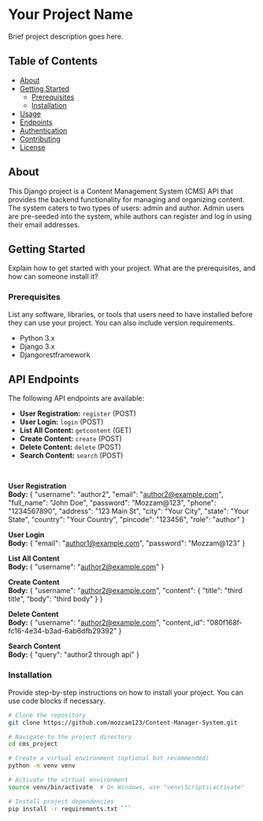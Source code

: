 # Your Project Name

Brief project description goes here.

## Table of Contents

- [About](#about)
- [Getting Started](#getting-started)
  - [Prerequisites](#prerequisites)
  - [Installation](#installation)
- [Usage](#usage)
- [Endpoints](#endpoints)
- [Authentication](#authentication)
- [Contributing](#contributing)
- [License](#license)




## About

This Django project is a Content Management System (CMS) API that provides the backend functionality for managing and organizing content. The system caters to two types of users: admin and author. Admin users are pre-seeded into the system, while authors can register and log in using their email addresses.

## Getting Started

Explain how to get started with your project. What are the prerequisites, and how can someone install it?

### Prerequisites

List any software, libraries, or tools that users need to have installed before they can use your project. You can also include version requirements.

- Python 3.x
- Django 3.x
- Djangorestframework

## API Endpoints

The following API endpoints are available:

- **User Registration:** `register` (POST)
- **User Login:** `login` (POST)
- **List All Content:** `getcontent` (GET)
- **Create Content:** `create` (POST)
- **Delete Content:** `delete` (POST)
- **Search Content:** `search` (POST)
<br>

**User Registration**
<br>
**Body:**
{
    "username": "author2",
    "email": "author2@example.com",
    "full_name": "John Doe",
    "password": "Mozzam@123",
    "phone": "1234567890",
    "address": "123 Main St",
    "city": "Your City",
    "state": "Your State",
    "country": "Your Country",
    "pincode": "123456",
    "role": "author"
}


**User Login**
<br>
**Body:** 
{
  "email": "author1@example.com",
  "password": "Mozzam@123"
}


**List All Content**
<br>
**Body:**
{
    "username": "author2@example.com"
}

**Create Content**
<br>
**Body:**
{
    "username": "author2@example.com",
    "content": {
        "title": "third title",
        "body": "third body"
    }
}


**Delete Content**
<br>
**Body:** 
{
    "username": "author2@example.com",
    "content_id": "080f168f-fc16-4e34-b3ad-6ab6dfb29392"
}

**Search Content**
<br>
**Body:**
{
    "query": "author2 through api"
}

### Installation

Provide step-by-step instructions on how to install your project. You can use code blocks if necessary.

```bash
# Clone the repository
git clone https://github.com/mozzam123/Content-Manager-System.git

# Navigate to the project directory
cd cms_project

# Create a virtual environment (optional but recommended)
python -m venv venv

# Activate the virtual environment
source venv/bin/activate  # On Windows, use "venv\Scripts\activate"

# Install project dependencies
pip install -r requirements.txt ```






